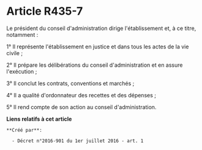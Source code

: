 # Article R435-7

Le président du conseil d'administration dirige l'établissement et, à ce titre, notamment : 

1° Il représente l'établissement en justice et dans tous les actes de la vie civile ; 

2° Il prépare les délibérations du conseil d'administration et en assure l'exécution ; 

3° Il conclut les contrats, conventions et marchés ; 

4° Il a qualité d'ordonnateur des recettes et des dépenses ; 

5° Il rend compte de son action au conseil d'administration.

**Liens relatifs à cet article**

	**Créé par**:

	  - Décret n°2016-901 du 1er juillet 2016 - art. 1
